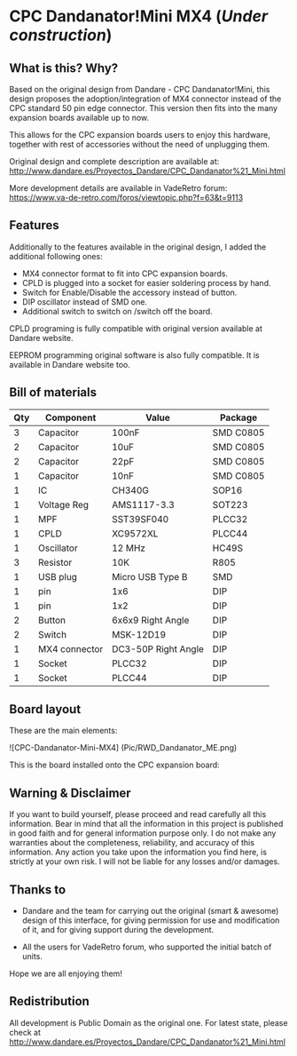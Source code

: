 # CPC Dandanator!Mini MX4 (*Under construction*)

## What is this? Why?

Based on the original design from Dandare - CPC Dandanator!Mini, this design proposes the adoption/integration of MX4 connector instead of the CPC standard 50 pin edge connector. This version then fits into the many expansion boards available up to now.

This allows for the CPC expansion boards users to enjoy this hardware, together with rest of accessories without the need of unplugging them.

Original design and complete description are available at: http://www.dandare.es/Proyectos_Dandare/CPC_Dandanator%21_Mini.html

More development details are available in VadeRetro forum: https://www.va-de-retro.com/foros/viewtopic.php?f=63&t=9113 

## Features

Additionally to the features available in the original design, I added the additional following ones:

- MX4 connector format to fit into CPC expansion boards.
- CPLD is plugged into a socket for easier soldering process by hand.
- Switch for Enable/Disable the accessory instead of button.
- DIP oscillator instead of SMD one.
- Additional switch to switch on /switch off the board.

CPLD programing is fully compatible with original version available at Dandare website.

EEPROM programming original software is also fully compatible. It is available in Dandare website too.

## Bill of materials

|Qty| Component     | Value               |  Package  |
|---|---------------|---------------------|-----------|
| 3 | Capacitor     | 100nF               | SMD C0805 | 
| 2 | Capacitor     | 10uF                | SMD C0805 |
| 2 | Capacitor     | 22pF                | SMD C0805 |
| 1 | Capacitor     | 10nF                | SMD C0805 |
| 1 | IC            | CH340G              | SOP16     |
| 1 | Voltage Reg   | AMS1117-3.3         | SOT223    |
| 1 | MPF           | SST39SF040          | PLCC32    |
| 1 | CPLD          | XC9572XL            | PLCC44    |
| 1 | Oscillator    | 12 MHz              | HC49S     |
| 3 | Resistor      | 10K                 | R805      |
| 1 | USB plug      | Micro USB Type B    | SMD       |
| 1 | pin           | 1x6                 | DIP       |
| 1 | pin           | 1x2                 | DIP       |
| 2 | Button        | 6x6x9 Right Angle   | DIP       |
| 2 | Switch        | MSK-12D19           | DIP       |
| 1 | MX4 connector | DC3-50P Right Angle | DIP       |
| 1 | Socket        | PLCC32              | DIP       |
| 1 | Socket        | PLCC44              | DIP       |

## Board layout

These are the main elements:

![CPC-Dandanator-Mini-MX4] (Pic/RWD_Dandanator_ME.png)

This is the board installed onto the CPC expansion board:


## Warning & Disclaimer
If you want to build yourself, please proceed and read carefully all this information. Bear in mind that all the information in this project is published in good faith and for general information purpose only. I do not make any warranties about the completeness, reliability, and accuracy of this information. Any action you take upon the information you find here, is strictly at your own risk. I will not be liable for any losses and/or damages. 

## Thanks to

- Dandare and the team for carrying out the original (smart & awesome) design of this interface, for giving permission for use and modification of it, and for giving support during the development.

- All the users for VadeRetro forum, who supported the initial batch of units.

Hope we are all enjoying them!


## Redistribution

All development is Public Domain as the original one. For latest state, please check at http://www.dandare.es/Proyectos_Dandare/CPC_Dandanator%21_Mini.html
